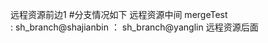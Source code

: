 远程资源前边1
#分支情况如下
远程资源中间
    mergeTest   
      : sh_branch@shajianbin
      ： sh_branch@yanglin
	远程资源后面

